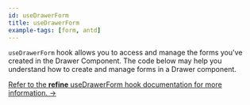```yaml
---
id: useDrawerForm
title: useDrawerForm
example-tags: [form, antd]
---
```


`useDrawerForm` hook allows you to access and manage the forms you've created in the Drawer Component. The code below may help you understand how to create and manage forms in a Drawer component.

[Refer to the **refine** useDrawerForm hook documentation for more information. →](/docs/ui-integrations/ant-design/hooks/use-drawer-form/index)

<CodeSandboxExample path="form-antd-use-drawer-form" />
